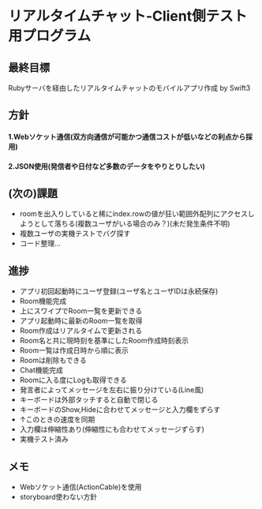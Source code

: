# リアルタイムチャット-Client側テスト用プログラム
## 最終目標
Rubyサーバを経由したリアルタイムチャットのモバイルアプリ作成 by Swift3

## 方針
#### 1.Webソケット通信(双方向通信が可能かつ通信コストが低いなどの利点から採用)
#### 2.JSON使用(発信者や日付など多数のデータをやりとりしたい)

## (次の)課題
* roomを出入りしていると稀にindex.rowの値が狂い範囲外配列にアクセスしようとして落ちる(複数ユーザがいる場合のみ？)(未だ発生条件不明)
* 複数ユーザの実機テストでバグ探す
* コード整理…

## 進捗
* アプリ初回起動時にユーザ登録(ユーザ名とユーザIDは永続保存)
* Room機能完成
* 上にスワイプでRoom一覧を更新できる
* アプリ起動時に最新のRoom一覧を取得
* Room作成はリアルタイムで更新される
* Room名と共に現時刻を基準にしたRoom作成時刻表示
* Room一覧は作成日時から順に表示
* Roomは削除もできる
* Chat機能完成
* Roomに入る度にLogも取得できる
* 発言者によってメッセージを左右に振り分けている(Line風)
* キーボードは外部タッチすると自動で閉じる
* キーボードのShow,Hideに合わせてメッセージと入力欄をずらす
* ↑このときの速度を同期
* 入力欄は伸縮性あり(伸縮性にも合わせてメッセージずらす)
* 実機テスト済み

## メモ
* Webソケット通信(ActionCable)を使用
* storyboard使わない方針
